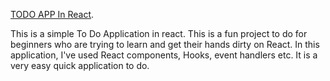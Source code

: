 [TODO APP In React](https://dibyendu415.github.io/Todo-App-React).

This is a simple To Do Application in react. This is a fun project to do for beginners who are trying to learn and get their hands dirty on React. In this application, I've used React components, Hooks, event handlers etc. It is a very easy quick application to do.
